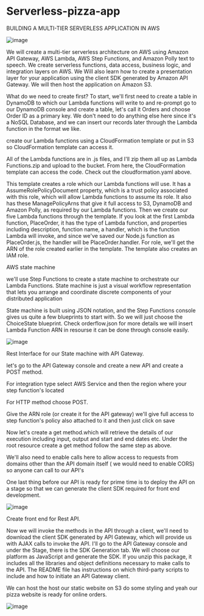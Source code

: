 # Serverless-pizza-app

BUILDING A MULTI-TIER SERVERLESS APPLICATION IN AWS


![image](https://user-images.githubusercontent.com/58148717/118533249-7593a400-b70d-11eb-823c-b67b8667f0e1.png)

We will create a multi-tier serverless architecture on AWS using Amazon API Gateway, AWS Lambda, AWS Step Functions, and Amazon Polly text to speech. We create serverless 
functions, data access, business logic, and integration layers on AWS. 
We Will also learn how to create a presentation layer for your application using the client SDK generated by  Amazon API Gateway. We will then host the application on Amazon S3.
 
 What do we need to create first?
To start, we'll first need to create a table in DynamoDB to which our Lambda functions will write to and re-prompt go to our DynamoDB console and create a table, let's call it Orders and choose Order ID as a primary key. 
We don't need to do anything else here since it's a NoSQL Database, and we can insert our records later through the Lambda function in the format we like.

create our Lambda functions using a CloudFormation template or put in S3 so CloudFormation template can access it.

All of the Lambda functions are in .js files, and I'll zip them all up as Lambda Functions.zip and upload to the bucket. From here, the CloudFormation template can access the code. Check out the cloudformation.yaml above. 

This template creates a role which our Lambda functions will use. It has a AssumeRolePolicyDocument property, which is a trust policy associated with this role, which will allow Lambda functions to assume its role. It also has these ManagePolicyArns that give it full access to S3, DynamoDB and Amazon Polly, as required by our Lambda functions. Then we create our five Lambda functions through the template. If you look at the first Lambda function, PlaceOrder, it has the type of Lambda function, and properties including description, function name, a handler, which is the function Lambda will invoke, and 
since we've saved our Node.js function as PlaceOrder.js, the handler will be PlaceOrder.handler. For role, we'll get the ARN of the role created earlier in the template. The template also creates an IAM role.

AWS state machine

we'll use Step Functions to create a state machine to orchestrate our Lambda Functions. State machine is just a visual workflow representation that lets you arrange and coordinate discrete components of your distributed application

State machine is built using JSON notation, and the Step Functions console gives us quite a few blueprints to start with. So we will  just choose the ChoiceState blueprint. Check orderflow.json for more details we will insert Lambda Function ARN in resourse it can be done through console easily. 

![image](https://user-images.githubusercontent.com/58148717/118534009-6103db80-b70e-11eb-9afe-e269cf988c59.png)


Rest Interface for our State machine with API Gateway.

let's go to the API Gateway console and create a new API and create a POST method.

For integration type select AWS Service and then the region where your step function's located

For HTTP method choose POST.

Give the ARN role (or create it for the API gateway) we'll give full access to step function's policy also attached to it and then just click on save

Now let's create a get method.which will retrieve the details of our execution including input, output and start and end dates etc. Under the root resource create a get method
follow the same step as above.

We'll also need to enable calls here to allow access to requests from domains other than the API domain itself ( we would need to enable CORS) so anyone can call to our API's

One last thing before our API is ready for prime time is to deploy the API on a stage so that we can generate the client SDK required for front end development.


![image](https://user-images.githubusercontent.com/58148717/118534184-8f81b680-b70e-11eb-825b-f63833740056.png)


Create front end for Rest API.

Now we will invoke the methods in the API through a client, we'll need to download the client SDK generated by API Gateway, 
which will provide us with AJAX calls to invoke the API. I'll go to the API Gateway console and under the Stage, there is the SDK Generation tab. 
We will choose our platform as JavaScript and generate the SDK. If you unzip this package, it includes all the libraries and object definitions necessary to make calls to the API. 
The README file has instructions on which third-party scripts to include and how to initiate an API Gateway client.

We can host the host our static website on S3 do some styling and yeah our pizza website is ready for online orders.


![image](https://user-images.githubusercontent.com/58148717/118534354-bf30be80-b70e-11eb-8c6c-19b99b17bc98.png)
















